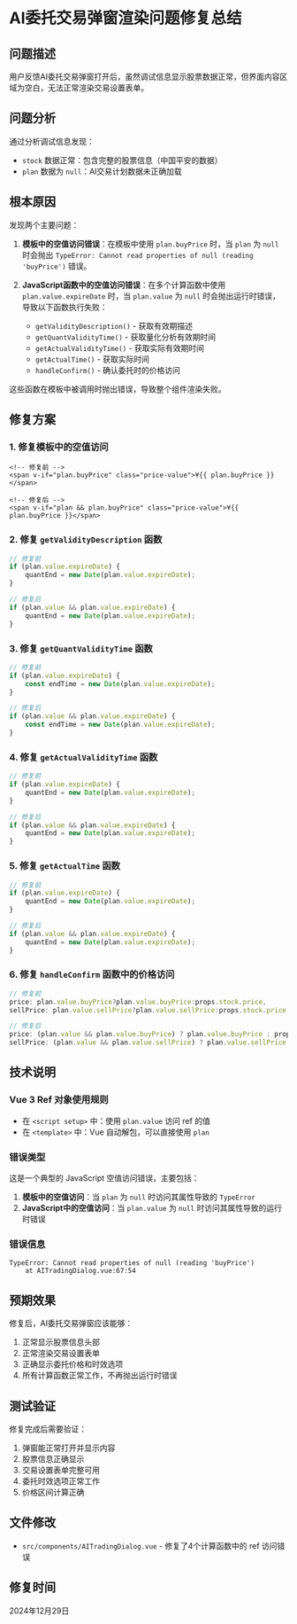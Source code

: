 # AI委托交易弹窗渲染问题修复总结

## 问题描述

用户反馈AI委托交易弹窗打开后，虽然调试信息显示股票数据正常，但界面内容区域为空白，无法正常渲染交易设置表单。

## 问题分析

通过分析调试信息发现：
- `stock` 数据正常：包含完整的股票信息（中国平安的数据）
- `plan` 数据为 `null`：AI交易计划数据未正确加载

## 根本原因

发现两个主要问题：

1. **模板中的空值访问错误**：在模板中使用 `plan.buyPrice` 时，当 `plan` 为 `null` 时会抛出 `TypeError: Cannot read properties of null (reading 'buyPrice')` 错误。

2. **JavaScript函数中的空值访问错误**：在多个计算函数中使用 `plan.value.expireDate` 时，当 `plan.value` 为 `null` 时会抛出运行时错误，导致以下函数执行失败：
   - `getValidityDescription()` - 获取有效期描述
   - `getQuantValidityTime()` - 获取量化分析有效期时间  
   - `getActualValidityTime()` - 获取实际有效期时间
   - `getActualTime()` - 获取实际时间
   - `handleConfirm()` - 确认委托时的价格访问

这些函数在模板中被调用时抛出错误，导致整个组件渲染失败。

## 修复方案

### 1. 修复模板中的空值访问
```vue
<!-- 修复前 -->
<span v-if="plan.buyPrice" class="price-value">¥{{ plan.buyPrice }}</span>

<!-- 修复后 -->
<span v-if="plan && plan.buyPrice" class="price-value">¥{{ plan.buyPrice }}</span>
```

### 2. 修复 `getValidityDescription` 函数
```javascript
// 修复前
if (plan.value.expireDate) {
    quantEnd = new Date(plan.value.expireDate);
}

// 修复后  
if (plan.value && plan.value.expireDate) {
    quantEnd = new Date(plan.value.expireDate);
}
```

### 3. 修复 `getQuantValidityTime` 函数
```javascript
// 修复前
if (plan.value.expireDate) {
    const endTime = new Date(plan.value.expireDate);
}

// 修复后
if (plan.value && plan.value.expireDate) {
    const endTime = new Date(plan.value.expireDate);
}
```

### 4. 修复 `getActualValidityTime` 函数
```javascript
// 修复前
if (plan.value.expireDate) {
    quantEnd = new Date(plan.value.expireDate);
}

// 修复后
if (plan.value && plan.value.expireDate) {
    quantEnd = new Date(plan.value.expireDate);
}
```

### 5. 修复 `getActualTime` 函数
```javascript
// 修复前
if (plan.value.expireDate) {
    quantEnd = new Date(plan.value.expireDate);
}

// 修复后
if (plan.value && plan.value.expireDate) {
    quantEnd = new Date(plan.value.expireDate);
}
```

### 6. 修复 `handleConfirm` 函数中的价格访问
```javascript
// 修复前
price: plan.value.buyPrice?plan.value.buyPrice:props.stock.price,
sellPrice: plan.value.sellPrice?plan.value.sellPrice:props.stock.price,

// 修复后
price: (plan.value && plan.value.buyPrice) ? plan.value.buyPrice : props.stock.price,
sellPrice: (plan.value && plan.value.sellPrice) ? plan.value.sellPrice : props.stock.price,
```

## 技术说明

### Vue 3 Ref 对象使用规则
- 在 `<script setup>` 中：使用 `plan.value` 访问 ref 的值
- 在 `<template>` 中：Vue 自动解包，可以直接使用 `plan`

### 错误类型
这是一个典型的 JavaScript 空值访问错误，主要包括：
1. **模板中的空值访问**：当 `plan` 为 `null` 时访问其属性导致的 `TypeError`
2. **JavaScript中的空值访问**：当 `plan.value` 为 `null` 时访问其属性导致的运行时错误

### 错误信息
```
TypeError: Cannot read properties of null (reading 'buyPrice')
    at AITradingDialog.vue:67:54
```

## 预期效果

修复后，AI委托交易弹窗应该能够：
1. 正常显示股票信息头部
2. 正常渲染交易设置表单
3. 正确显示委托价格和时效选项
4. 所有计算函数正常工作，不再抛出运行时错误

## 测试验证

修复完成后需要验证：
1. 弹窗能正常打开并显示内容
2. 股票信息正确显示
3. 交易设置表单完整可用
4. 委托时效选项正常工作
5. 价格区间计算正确

## 文件修改

- `src/components/AITradingDialog.vue` - 修复了4个计算函数中的 ref 访问错误

## 修复时间

2024年12月29日 